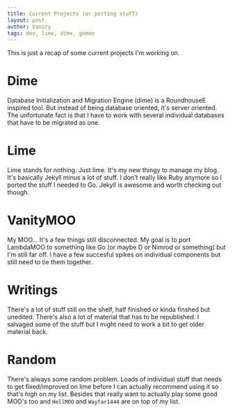 ```yaml
---
title: Current Projects (or porting stuff)
layout: post
author: Vanity
tags: dev, lime, dime, gomoo
---
```

This is just a recap of some current projects I'm working on.

# Dime
Database Initialization and Migration Engine (dime) is a RoundhouseE inspired tool. But instead of being database oriented, it's server oriented. The unfortunate fact is that I have to work with several individual databases that have to be migrated as one.

# Lime
Lime stands for nothing. Just lime. It's my new thingy to manage my blog. It's basically Jekyll minus a lot of stuff. I don't really like Ruby anymore so I ported the stuff I needed to Go. Jekyll is awesome and worth checking out though.

# VanityMOO
My MOO... It's a few things still disconnected. My goal is to port LambdaMOO to something like Go (or maybe D or Nimrod or something) but I'm still far off. I have a few succesful spikes on individual components but still need to tie them together.

# Writings
There's a lot of stuff still on the shelf, half finished or kinda finshed but unedited. There's also a lot of material that has to be republished. I salvaged some of the stuff but I might need to work a bit to get older material back.

# Random
There's always some random problem. Loads of individual stuff that needs to get fixed/improved on lime before I can actually recommend using it so that's high on my list. Besides that really want to actually play some good MOO's too and `HellMOO` and `Wayfar1444` are on top of my list.